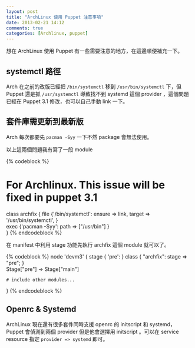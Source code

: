 ```yaml
---
layout: post
title: "ArchLinux 使用 Puppet 注意事項"
date: 2013-02-21 14:12
comments: true
categories: [Archlinux, puppet]
---
```


想在 ArchLinux 使用 Puppet 有一些需要注意的地方，在這邊順便補充一下。

## systemctl 路徑

Arch 在之前的改版已經把 `/bin/systemctl` 移到 `/usr/bin/systemctl` 下，但 Puppet 還是抓 `/usr/systemctl` 導致找不到 systemd 這個 provider ，這個問題已經在 Puppet 3.1 修改，也可以自己手動 link 一下。

## 套件庫需更新到最新版

Arch 每次都要先 `pacman -Syy` 一下不然 package 會無法使用。

以上這兩個問題我有寫了一段 module

{% codeblock %}
# For Archlinux. This issue will be fixed in puppet 3.1

class archfix {
    file {'/bin/systemctl':
        ensure => link,
        target => '/usr/bin/systemctl',
    }   
    exec {'pacman -Syy':
        path => ["/usr/bin"]
    }   
}
{% endcodeblock %}

在 manifest 中利用 stage 功能先執行 archfix 這個 module 就可以了。

{% codeblock %}
node 'devm3' {
    stage { 'pre': }
    class {
        "archfix": stage => "pre"; 
    }   
    Stage["pre"] -> Stage["main"]

	# include other modules...
}
{% endcodeblock %}

## Openrc & Systemd

ArchLinux 現在還有很多套件同時支援 openrc 的 initscript 和 systemd，Puppet 會偵測到兩個 provider 但是他會選擇用 initscript 。可以在 service resource 指定 `provider => systemd` 即可。
